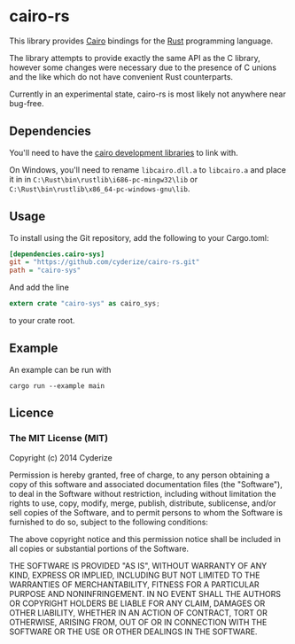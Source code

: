 # cairo-rs
This library provides [Cairo](http://cairographics.org) bindings for the [Rust](http://rust-lang.org/) programming language.

The library attempts to provide exactly the same API as the C library, however some changes were necessary due to the presence of C unions and the like which do not have convenient Rust counterparts.

Currently in an experimental state, cairo-rs is most likely not anywhere near bug-free.

## Dependencies
You'll need to have the [cairo development libraries](http://cairographics.org/download/) to link with.

On Windows, you'll need to rename `libcairo.dll.a` to `libcairo.a` and place it in in `C:\Rust\bin\rustlib\i686-pc-mingw32\lib` or `C:\Rust\bin\rustlib\x86_64-pc-windows-gnu\lib`.

## Usage
To install using the Git repository, add the following to your Cargo.toml:

```ini
[dependencies.cairo-sys]
git = "https://github.com/cyderize/cairo-rs.git"
path = "cairo-sys"
```

And add the line

```rust
extern crate "cairo-sys" as cairo_sys;
```

to your crate root.

## Example
An example can be run with
```
cargo run --example main
```

## Licence
### The MIT License (MIT)

Copyright (c) 2014 Cyderize

Permission is hereby granted, free of charge, to any person obtaining a copy of this software and associated documentation files (the "Software"), to deal in the Software without restriction, including without limitation the rights to use, copy, modify, merge, publish, distribute, sublicense, and/or sell copies of the Software, and to permit persons to whom the Software is furnished to do so, subject to the following conditions:

The above copyright notice and this permission notice shall be included in all copies or substantial portions of the Software.

THE SOFTWARE IS PROVIDED "AS IS", WITHOUT WARRANTY OF ANY KIND, EXPRESS OR IMPLIED, INCLUDING BUT NOT LIMITED TO THE WARRANTIES OF MERCHANTABILITY, FITNESS FOR A PARTICULAR PURPOSE AND NONINFRINGEMENT. IN NO EVENT SHALL THE AUTHORS OR COPYRIGHT HOLDERS BE LIABLE FOR ANY CLAIM, DAMAGES OR OTHER LIABILITY, WHETHER IN AN ACTION OF CONTRACT, TORT OR OTHERWISE, ARISING FROM, OUT OF OR IN CONNECTION WITH THE SOFTWARE OR THE USE OR OTHER DEALINGS IN THE SOFTWARE.

